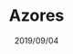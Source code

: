 ---
layout: photo_gallery

title: "Azores"
date: "2019/09/04"
best_image: "DSC7892.jpg"
folder_path: "/azores/"
---